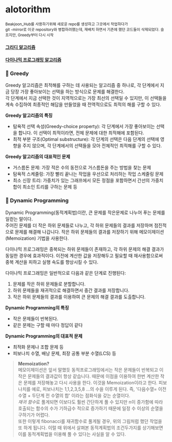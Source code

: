 # alotorithm

<sub> Beakjoon_Hub를 사용하기위해 새로운 repo를 생성하고 그곳에서 작업하다가    
git -mirror로 이곳 repository와 병합하려했는데, 재배치 하면서 기존에 했던 코드들이 삭제되었다. 슬프지만, Greedy부터 다시 시작</sub>

####  [그리디 알고리즘](#-greedy)
#### [다이나믹 프로그래밍 알고리즘](#-dynamic-programming)



### 📌 Greedy 
Greedy 알고리즘은 최적해를 구하는 데 사용되는 알고리즘 중 하나로, 각 단계에서 지금 당장 가장 좋아보이는 선택을 하는 방식으로 문제를 해결한다.  
각 단계에서 지금 선택한 것이 지역적으로는 가장 최선의 선택일 수 있지만, 이 선택들을 계속 수집하여 최종적인 해답을 만들었을 때 전역적으로도 최적의 해를 구할 수 있다. 
 
**Greedy 알고리즘의 특징**
* 탐욕적 선택 속성(Greedy-choice property): 각 단계에서 가장 좋아보이는 선택을 합니다. 이 선택이 최적이라면, 전체 문제에 대한 최적해에 포함된다.
* 최적 부분 구조(Optimal substructure): 각 단계의 선택은 다음 단계의 선택에 영향을 주지 않으며, 각 단계에서의 선택들을 모아 전체적인 최적해를 구할 수 있다.

**Greedy 알고리즘의 대표적인 문제**
* 거스름돈 문제: 가장 적은 수의 동전으로 거스름돈을 주는 방법을 찾는 문제
* 탐욕적 스케줄링: 가장 빨리 끝나는 작업을 우선으로 처리하는 작업 스케줄링 문제
* 최소 신장 트리: 가중치가 있는 그래프에서 모든 정점을 포함하면서 간선의 가중치 합이 최소인 트리를 구하는 문제 등

### 📌 Dynamic Programming
Dynamic Programming(동적계획법)이란, 큰 문제를 작은문제로 나누어 푸는 문제를 일컫는 말이다.  
주어진 문제를 더 작은 하위 문제들로 나누고, 각 하위 문제들의 결과를 저장하며 점진적으로 문제를 해결해 나갑니다. 작은 하위 문제들의 결과를 저장하기 위해 메모이제이션(Memoization) 기법을 사용한다.  

다이나믹 프로그래밍은 중복되는 하위 문제들이 존재하고, 각 하위 문제의 해결 결과가 동일한 경우에 효과적이다. 이전에 계산한 값을 저장해두고 필요할 때 재사용함으로써 중복 계산을 피하고 실행 속도를 향상시킬 수 있다.

다이나믹 프로그래밍은 일반적으로 다음과 같은 단계로 진행된다:
1. 문제를 작은 하위 문제들로 분할합니다.
2. 하위 문제들을 재귀적으로 해결하면서 중간 결과를 저장합니다.
3. 작은 하위 문제들의 결과를 이용하여 큰 문제의 해결 결과를 도출합니다.

**Dynamic Programming의 특징**  
* 작은 문제들이 반복된다. 
* 같은 문제는 구할 때 마다 정답이 같다 

**Dynamic Programming의 대표적 문제**  
* 최적화 문제나 조합 문제 등
* 피보나치 수열, 배낭 문제, 최장 공통 부분 수열(LCS) 등

> **Memoization?**  
메모이제이션은 앞서 말했듯 동적프로그래밍에서는 작은 문제들이 반복되고 이 작은 문제들의 결과값이 항상 같습니다. 때문에 이점을 이용하여 한번 계산한 작은 문제를 저장해놓고 다시 사용을 한다. 이것을 Memoization이라고 한다.
피보나치를 예로, 피보나치는 1,1,2,3,5,8 ...의 수을 이루게 된다. 즉, '다음수열= 이전 수열 + 두단계 전 수열의 합' 이라는 점화식을 갖는 순열이다.  
*재귀 함수*로 풀게되면 이보다도 훨씬 간단하게 풀 수 있지만 n이 증가함에 따라 호출되는 함수의 수가 기하급수 적으로 증가하기 때문에 일정 수 이상의 순열을 구하기가 어렵다.  
> 또한 이렇게 fibonacci를 재귀함수로 풀게될 경우, 위의 그림처럼 했던 작업을 또 하게 됩니다. 이럴 때 위에서 살펴본 동적계획법의 조건두가지를 상기해보면 이를 동적계획법을 이용해 풀 수 있다는 사실을 알 수 있다.